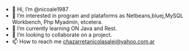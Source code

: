 - 👋 Hi, I’m @nicoale1987
- 👀 I’m interested in program and plataforms as Netbeans,bluej,MySQL Workbench, Php Myadmin, etcetera. 
- 🌱 I’m currently learning ON Java and Rest.
- 💞️ I’m looking to collaborate on a project.
- 📫 How to reach me chazarretanicolasalej@yahoo.com.ar

<!---
nicoale1987/nicoale1987 is a ✨ special ✨ repository because its `README.md` (this file) appears on your GitHub profile.
You can click the Preview link to take a look at your changes.
--->

